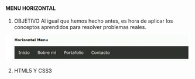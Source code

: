 #### MENU HORIZONTAL
1. OBJETIVO
  Al igual que hemos hecho antes, es hora de aplicar los conceptos aprendidos para resolver problemas reales.

  ![recursos](assets/img/horizontal.png)

2. HTML5 Y CSS3
